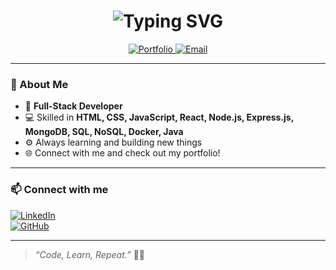 <h1 align="center">
  <img src="https://readme-typing-svg.demolab.com?font=Fira+Code&duration=2500&pause=1000&color=36BCF7&center=true&vCenter=true&width=435&lines=Hey+%F0%9F%91%8B%2C+I'm+Alisha+Mohanty;Full-Stack+Developer+%F0%9F%9A%80;HTML+%7C+CSS+%7C+JavaScript+%7C+React;Node.js+%7C+Express+%7C+MongoDB+%7C+SQL;Learning+Every+Day+%E2%9A%99%EF%B8%8F" alt="Typing SVG" />
</h1>

<p align="center">
  <a href="https://your-portfolio-link-here.com" target="_blank">
    <img alt="Portfolio" src="https://img.shields.io/badge/Portfolio-000000?style=for-the-badge&logo=vercel&logoColor=white" />
  </a>
  <a href="mailto:youremail@example.com">
    <img alt="Email" src="https://img.shields.io/badge/Email-D14836?style=for-the-badge&logo=gmail&logoColor=white" />
  </a>
</p>

---

### 👋 About Me

- 🚀 **Full-Stack Developer**
- 💻 Skilled in **HTML, CSS, JavaScript, React, Node.js, Express.js, MongoDB, SQL, NoSQL, Docker, Java**
- ⚙️ Always learning and building new things
- 🌐 Connect with me and check out my portfolio!

---

### 📫 Connect with me

[![LinkedIn](https://img.shields.io/badge/LinkedIn-0A66C2?style=for-the-badge&logo=linkedin&logoColor=white)](https://www.linkedin.com/in/your-profile/)  
[![GitHub](https://img.shields.io/badge/GitHub-000000?style=for-the-badge&logo=github&logoColor=white)](https://github.com/yourusername)

---

> _“Code, Learn, Repeat.”_ 👩‍💻

